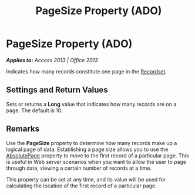﻿---
title: PageSize Property (ADO)
TOCTitle: PageSize Property (ADO)
ms:assetid: da56edd8-8947-aeff-2ef5-a8535c66575b
ms:mtpsurl: https://msdn.microsoft.com/en-us/library/JJ250099(v=office.15)
ms:contentKeyID: 48548079
ms.date: 09/18/2015
mtps_version: v=office.15
---

# PageSize Property (ADO)


_**Applies to:** Access 2013 | Office 2013_

Indicates how many records constitute one page in the [Recordset](recordset-object-ado.md).

## Settings and Return Values

Sets or returns a **Long** value that indicates how many records are on a page. The default is 10.

## Remarks

Use the **PageSize** property to determine how many records make up a logical page of data. Establishing a page size allows you to use the [AbsolutePage](absolutepage-property-ado.md) property to move to the first record of a particular page. This is useful in Web server scenarios when you want to allow the user to page through data, viewing a certain number of records at a time.

This property can be set at any time, and its value will be used for calculating the location of the first record of a particular page.


